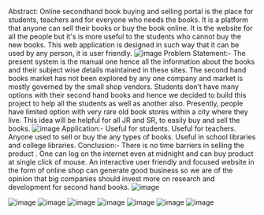 Abstract: Online secondhand book buying and selling portal is the place for students, teachers and for everyone who needs the books. It is a platform that anyone can sell their books or buy the book online. It is the website for all the people but it's is more useful to the students who cannot buy the new books. This web application is designed in such way that it can be used by any person, it is user friendly.
![image](https://github.com/Akshata123456/online-secondhandbook-buying-and-selling-portal/assets/67383475/ed325afc-8ce5-4e2a-8458-12e572e70281)
Problem Statement:-
The present system is the manual one hence all the information about the books and their subject wise details maintained in these sites. The second hand books market has not been explored by any one company and market is mostly governed by the small shop vendors. Students don’t have many options with their second hand books and hence we decided to build this project to help all the students as well as another also. Presently, people have limited option with very rare old book stores within a city where they live. This idea will be helpful for all JR and SR, to easily buy and sell the books.
![image](https://github.com/Akshata123456/online-secondhandbook-buying-and-selling-portal/assets/67383475/c8292382-8d1b-4305-8ba0-d037355ff0ed)
Application:-
Useful for students.
Useful for teachers.
Anyone used to sell or buy the any types of books.
Useful in school libraries and college libraries.
Conclusion:- There  is no time barriers in selling the product . One can log on the internet even at midnight and can buy product at single click of  mouse. An interactive user friendly and focused website in the form of online shop can generate good business so we are of the opinion that big companies should invest more on research and development for second hand books.
![image](https://github.com/Akshata123456/online-secondhandbook-buying-and-selling-portal/assets/67383475/8ee35a5d-7de0-4944-827c-4c863afd7270)

![image](https://github.com/Akshata123456/online-secondhandbook-buying-and-selling-portal/assets/67383475/74372573-4c6a-4da1-9d28-0e42d6703263)
![image](https://github.com/Akshata123456/online-secondhandbook-buying-and-selling-portal/assets/67383475/defd6fca-1fae-4f50-ae61-94f6019d3ae8)
![image](https://github.com/Akshata123456/online-secondhandbook-buying-and-selling-portal/assets/67383475/0fd2ed2b-889c-4789-bff0-5fce63b62139)
![image](https://github.com/Akshata123456/online-secondhandbook-buying-and-selling-portal/assets/67383475/a1ef0190-620c-4469-a45e-44110d9ae20b)
![image](https://github.com/Akshata123456/online-secondhandbook-buying-and-selling-portal/assets/67383475/8341220d-211e-46b2-bafc-355fe4b714e7)
![image](https://github.com/Akshata123456/online-secondhandbook-buying-and-selling-portal/assets/67383475/5853bf4f-0b0e-4fd4-acb4-412ed5fab060)
![image](https://github.com/Akshata123456/online-secondhandbook-buying-and-selling-portal/assets/67383475/8f44bab4-e447-456f-abc4-4668954d1a80)


